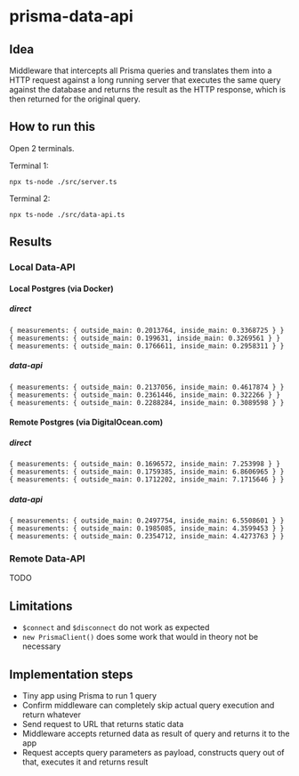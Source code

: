 # prisma-data-api

## Idea

Middleware that intercepts all Prisma queries and translates them into a HTTP request against a long running server that executes the same query against the database and returns the result as the HTTP response, which is then returned for the original query.

## How to run this

Open 2 terminals.

Terminal 1:
```
npx ts-node ./src/server.ts
```

Terminal 2:
```
npx ts-node ./src/data-api.ts
```

## Results

### Local Data-API

#### Local Postgres (via Docker)

##### direct
```
{ measurements: { outside_main: 0.2013764, inside_main: 0.3368725 } }
{ measurements: { outside_main: 0.199631, inside_main: 0.3269561 } }
{ measurements: { outside_main: 0.1766611, inside_main: 0.2958311 } }
```

##### data-api
```
{ measurements: { outside_main: 0.2137056, inside_main: 0.4617874 } }
{ measurements: { outside_main: 0.2361446, inside_main: 0.322266 } }
{ measurements: { outside_main: 0.2288284, inside_main: 0.3089598 } }
```

#### Remote Postgres (via DigitalOcean.com)

##### direct
```
{ measurements: { outside_main: 0.1696572, inside_main: 7.253998 } }
{ measurements: { outside_main: 0.1759385, inside_main: 6.8606965 } }
{ measurements: { outside_main: 0.1712202, inside_main: 7.1715646 } }
```

##### data-api
```
{ measurements: { outside_main: 0.2497754, inside_main: 6.5508601 } }
{ measurements: { outside_main: 0.1985085, inside_main: 4.3599453 } }
{ measurements: { outside_main: 0.2354712, inside_main: 4.4273763 } }
``` 

### Remote Data-API

TODO

## Limitations

- `$connect` and `$disconnect` do not work as expected
- `new PrismaClient()` does some work that would in theory not be necessary

## Implementation steps

- Tiny app using Prisma to run 1 query
- Confirm middleware can completely skip actual query execution and return whatever
- Send request to URL that returns static data
- Middleware accepts returned data as result of query and returns it to the app
- Request accepts query parameters as payload, constructs query out of that, executes it and returns result
